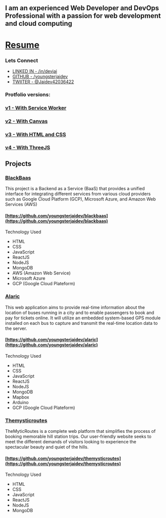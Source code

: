## I am an experienced Web Developer and DevOps Professional with a passion for web development and cloud computing

# [Resume](https://youngsterjaidev.github.io/assets/jai-resume.pdf)

### Lets Connect 
- [LINKED IN  - /in/devjai](https://www.linkedin.com/in/devjai/) 
- [GITHUB - /youngsterjaidev](https://github.com/youngsterjaidev) 
- [TWIITER - @Jaidev42036422](https://twitter.com/Jaidev42036422)


### Protfolio versions:

### [v1 - With Service Worker](https://youngsterjaidev.github.io/v1)

### [v2 - With Canvas](https://youngsterjaidev.github.io/v3)

### [v3 - With HTML and CSS](https://youngsterjaidev.github.io/v2)

### [v4 - With ThreeJS](https://youngsterjaidev.github.io/v4)

## Projects

### [BlackBaas](/docs/baas)
This project is a Backend as a Service (BaaS) that provides a unified interface for integrating different
services from various cloud providers such as Google Cloud Platform (GCP), Microsoft Azure, and Amazon
Web Services (AWS)

#### [https://github.com/youngsterjaidev/blackbaas](https://github.com/youngsterjaidev/blackbaas)

Technology Used
- HTML
- CSS
- JavaScript
- ReactJS
- NodeJS
- MongoDB
- AWS (Amazon Web Service)
- Microsoft Azure
- GCP (Google Cloud Plateform)

### [Alaric](https://alaric.co.in)
This web application aims to provide real-time information about the location of buses running in a city and
to enable passengers to book and pay for tickets online. It will utilize an embedded system-based GPS
module installed on each bus to capture and transmit the real-time location data to the server.

#### [https://github.com/youngsterjaidev/alaric](https://github.com/youngsterjaidev/alaric)

Technology Used
- HTML
- CSS
- JavaScript
- ReactJS
- NodeJS
- MongoDB
- Mapbox
- Arduino
- GCP (Google Cloud Plateform)

### [Themysticroutes](https://themysticroutes.netlify.app/)
TheMyticRoutes is a complete web platform that simplifies the process of booking memorable hill station trips. Our user-friendly website seeks to meet the different demands of visitors looking to experience the spectacular beauty and quiet of the hills.

#### [https://github.com/youngsterjaidev/themysticroutes](https://github.com/youngsterjaidev/themysticroutes)

Technology Used
- HTML
- CSS
- JavaScript
- ReactJS
- NodeJS
- MongoDB
